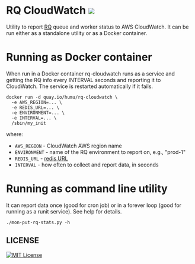 # RQ CloudWatch [![](https://quay.io/repository/humu/rq-cloudwatch/status)](https://quay.io/repository/humu/rq-cloudwatch)

Utility to report [RQ](http://python-rq.org/) queue and worker status to AWS CloudWatch. It can be run either as a standalone utility or as a Docker container.

# Running as Docker container

When run in a Docker container rq-cloudwatch runs as a service and getting the RQ info every INTERVAL seconds and reporting it to CloudWatch. The service is restarted automatically if it fails.

```
docker run -d quay.io/humu/rq-cloudwatch \
  -e AWS_REGION=... \
  -e REDIS_URL=... \
  -e ENVIRONMENT=... \
  -e INTERVAL=... \
  /sbin/my_init
```

where:

* `AWS_REGION` - CloudWatch AWS region name
* `ENVIRONMENT` - name of the RQ environment to report on, e.g., "prod-1"
* `REDIS_URL` - [redis URL](https://www.npmjs.com/package/redis-url#url-format)
* `INTERVAL` - how often to collect and report data, in seconds

# Running as command line utility

It can report data once (good for cron job) or in a forever loop (good for running as a runit service). See help for details.

```console
./mon-put-rq-stats.py -h
```

## LICENSE
[![MIT License](http://img.shields.io/badge/license-MIT-blue.svg?style=flat)](LICENSE)
